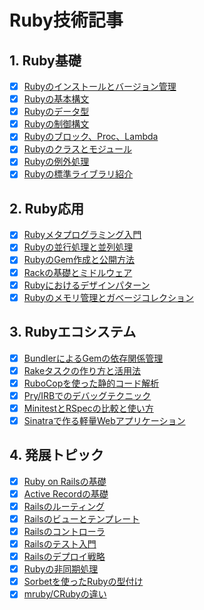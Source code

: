 # Ruby技術記事

## 1. Ruby基礎

- [x] [Rubyのインストールとバージョン管理](./01-basics/01-ruby-setup.md)
- [x] [Rubyの基本構文](./01-basics/02-ruby-syntax.md)
- [x] [Rubyのデータ型](./01-basics/03-ruby-data-types.md)
- [x] [Rubyの制御構文](./01-basics/04-ruby-control-flow.md)
- [x] [Rubyのブロック、Proc、Lambda](./01-basics/05-ruby-blocks-procs-lambdas.md)
- [x] [Rubyのクラスとモジュール](./01-basics/06-ruby-classes-modules.md)
- [x] [Rubyの例外処理](./01-basics/07-ruby-exception-handling.md)
- [x] [Rubyの標準ライブラリ紹介](./01-basics/08-ruby-standard-library.md)

## 2. Ruby応用

- [x] [Rubyメタプログラミング入門](./02-applications/09-ruby-metaprogramming.md)
- [x] [Rubyの並行処理と並列処理](./02-applications/10-ruby-concurrency.md)
- [x] [RubyのGem作成と公開方法](./02-applications/11-ruby-gem-creation.md)
- [x] [Rackの基礎とミドルウェア](./02-applications/12-rack-middleware.md)
- [x] [Rubyにおけるデザインパターン](./02-applications/13-ruby-design-patterns.md)
- [x] [Rubyのメモリ管理とガベージコレクション](./02-applications/14-ruby-memory-management.md)

## 3. Rubyエコシステム

- [x] [BundlerによるGemの依存関係管理](./03-ecosystem/15-bundler-gem-management.md)
- [x] [Rakeタスクの作り方と活用法](./03-ecosystem/16-rake-tasks.md)
- [x] [RuboCopを使った静的コード解析](./03-ecosystem/17-rubocop-static-analysis.md)
- [x] [Pry/IRBでのデバッグテクニック](./03-ecosystem/18-debugging-with-pry-irb.md)
- [x] [MinitestとRSpecの比較と使い方](./03-ecosystem/19-minitest-vs-rspec.md)
- [x] [Sinatraで作る軽量Webアプリケーション](./03-ecosystem/20-sinatra-webapp.md)

## 4. 発展トピック

- [x] [Ruby on Railsの基礎](./04-advanced/21-ruby-on-rails-basics.md)
- [x] [Active Recordの基礎](./04-advanced/22-active-record-basics.md)
- [x] [Railsのルーティング](./04-advanced/23-rails-routing.md)
- [x] [Railsのビューとテンプレート](./04-advanced/24-rails-views-and-templates.md)
- [x] [Railsのコントローラ](./04-advanced/25-rails-controllers.md)
- [x] [Railsのテスト入門](./04-advanced/26-rails-testing-introduction.md)
- [x] [Railsのデプロイ戦略](./04-advanced/27-rails-deployment-strategies.md)
- [x] [Rubyの非同期処理](./04-advanced/28-ruby-asynchronous-processing.md)
- [x] [Sorbetを使ったRubyの型付け](./04-advanced/29-sorbet-for-ruby-typing.md)
- [x] [mruby/CRubyの違い](./04-advanced/30-mruby-vs-cruby.md)
